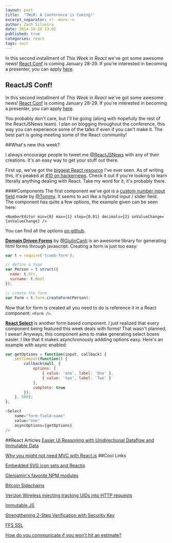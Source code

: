 ```yaml
---
layout: post
title:  "TWiR: A Conference is Coming!"
excerpt_separator: <!--more-->
author: Zach Silveira
date: 2014-10-28 13:05
published: true
categories: react
tags: twir
---
```

In this second installment of _This Week in React_ we've got some awesome news! [React Conf](http://conf.reactjs.com/) is coming January 28-29. If you're interested in becoming a presenter, you can apply [here](http://conf.reactjs.com/call-for-presenters.html). 

<!--more-->

## ReactJS Conf!

In this second installment of _This Week in React_ we've got some awesome news! [React Conf](http://conf.reactjs.com/) is coming January 28-29. If you're interested in becoming a presenter, you can apply [here](http://conf.reactjs.com/call-for-presenters.html). 

You probably don't care, but I'll be going (along with hopefully the rest of the ReactJSNews team). I plan on blogging throughout the conference, this way you can experience some of the talks if even if you can't make it. The best part is going  meeting some of the React community!

##What's new this week?

I always encourage people to tweet me [@ReactJSNews](http://twitter.com/reactjsnews) with any of their creations. It's an easy way to get your stuff out there. 

First up, we've got the [biggest React resource](https://github.com/enaqx/awesome-react) I've ever seen. As of writing this, it's peaked at [#10 on hackernews](https://news.ycombinator.com/item?id=8515192). Check it out if you're looking to learn literally anything dealing with React. Take my word for it, it's probably there.

####Components
The first component we've got is a [custom number input field](https://github.com/tleunen/react-number-editor) made by [@Tommy](http://twitter.com/Tommy). It seems to act like a hybrind input / slider field. The component has quite a few options, the example given can be seen here:

~~~
<NumberEditor min={0} max={1} step={0.01} decimals={2} onValueChange={onValueChange} />
~~~

You can find all the options [on github](<(https://github.com/tleunen/react-number-editor>).

[**Domain Driven Forms**](https://github.com/gcanti/tcomb-form)  by [@GiulioCanti](https://twitter.com/GiulioCanti) is an awesome library for generating html forms through javascript. Creating a form is just too easy: 

~~~js
var t = require('tcomb-form');

// define a type
var Person = t.struct({
  name: t.Str,
  surname: t.Bool
});

// create the form
var Form = t.form.createForm(Person);
~~~

Now that for form is created all you need to do is reference it in a React component: `<Form />`. 

[**React Select**](https://github.com/JedWatson/react-select) is another form based component. I just realized that every component being featured this week deals with forms! That wasn't planned, I swear! Anyways, this component aims to make generating select boxes easier. I like that it makes asynchronously addding options easy. Here's an example with async enabled:

~~~js
var getOptions = function(input, callback) {
    setTimeout(function() {
        callback(null, {
            options: [
                { value: 'one', label: 'One' },
                { value: 'two', label: 'Two' }
            ],
            complete: true
        });
    }, 500);
};

<Select
    name="form-field-name"
    value="one"
    asyncOptions={getOptions}
/>
~~~

##React Articles
[Easier UI Reasoning with Unidirectional Dataflow and Immutable Data](http://open.bekk.no/easier-reasoning-with-unidirectional-dataflow-and-immutable-data)

[Why you might not need MVC with React.js](http://www.code-experience.com/why-you-might-not-need-mvc-with-reactjs/)
##Cool Links

[Embedded SVG icon sets and Reactjs](https://github.com/tleunen/react-number-editor)

[Glenjamin's favorite NPM modules](https://github.com/glenjamin/node_modules/wiki)

[Bitcoin Sidechains](http://avc.com/2014/10/sidechains/)

[Verizon Wireless injecting tracking UIDs into HTTP requests](https://news.ycombinator.com/item?id=8500131)

[Immutable JS](https://github.com/facebook/immutable-js)

[Strengthening 2-Step Verification with Security Key ](http://googleonlinesecurity.blogspot.com/2014/10/strengthening-2-step-verification-with.html?utm_source=feedburner&utm_medium=feed&utm_campaign=Feed%3A+GoogleOnlineSecurityBlog+%28Google+Online+Security+Blog%29)

[FFS SSL](http://wingolog.org/archives/2014/10/17/ffs-ssl)

[How do you communicate if you won't hit an estimate?](https://news.ycombinator.com/item?id=8482673)
